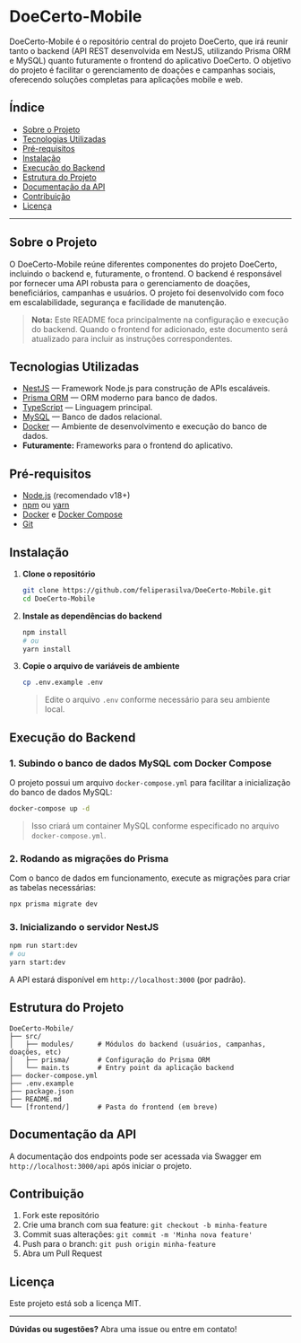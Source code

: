 # DoeCerto-Mobile

DoeCerto-Mobile é o repositório central do projeto DoeCerto, que irá reunir tanto o backend (API REST desenvolvida em NestJS, utilizando Prisma ORM e MySQL) quanto futuramente o frontend do aplicativo DoeCerto. O objetivo do projeto é facilitar o gerenciamento de doações e campanhas sociais, oferecendo soluções completas para aplicações mobile e web.

## Índice

- [Sobre o Projeto](#sobre-o-projeto)
- [Tecnologias Utilizadas](#tecnologias-utilizadas)
- [Pré-requisitos](#pré-requisitos)
- [Instalação](#instalação)
- [Execução do Backend](#execução-do-backend)
- [Estrutura do Projeto](#estrutura-do-projeto)
- [Documentação da API](#documentação-da-api)
- [Contribuição](#contribuição)
- [Licença](#licença)

---

## Sobre o Projeto

O DoeCerto-Mobile reúne diferentes componentes do projeto DoeCerto, incluindo o backend e, futuramente, o frontend. O backend é responsável por fornecer uma API robusta para o gerenciamento de doações, beneficiários, campanhas e usuários. O projeto foi desenvolvido com foco em escalabilidade, segurança e facilidade de manutenção.

> **Nota:** Este README foca principalmente na configuração e execução do backend. Quando o frontend for adicionado, este documento será atualizado para incluir as instruções correspondentes.

## Tecnologias Utilizadas

- [NestJS](https://nestjs.com/) — Framework Node.js para construção de APIs escaláveis.
- [Prisma ORM](https://www.prisma.io/) — ORM moderno para banco de dados.
- [TypeScript](https://www.typescriptlang.org/) — Linguagem principal.
- [MySQL](https://www.mysql.com/) — Banco de dados relacional.
- [Docker](https://www.docker.com/) — Ambiente de desenvolvimento e execução do banco de dados.
- **Futuramente:** Frameworks para o frontend do aplicativo.

## Pré-requisitos

- [Node.js](https://nodejs.org/) (recomendado v18+)
- [npm](https://www.npmjs.com/) ou [yarn](https://yarnpkg.com/)
- [Docker](https://docs.docker.com/get-docker/) e [Docker Compose](https://docs.docker.com/compose/)
- [Git](https://git-scm.com/)

## Instalação

1. **Clone o repositório**
   ```bash
   git clone https://github.com/feliperasilva/DoeCerto-Mobile.git
   cd DoeCerto-Mobile
   ```

2. **Instale as dependências do backend**
   ```bash
   npm install
   # ou
   yarn install
   ```

3. **Copie o arquivo de variáveis de ambiente**
   ```bash
   cp .env.example .env
   ```
   > Edite o arquivo `.env` conforme necessário para seu ambiente local.

## Execução do Backend

### 1. Subindo o banco de dados MySQL com Docker Compose

O projeto possui um arquivo `docker-compose.yml` para facilitar a inicialização do banco de dados MySQL:

```bash
docker-compose up -d
```
> Isso criará um container MySQL conforme especificado no arquivo `docker-compose.yml`.

### 2. Rodando as migrações do Prisma

Com o banco de dados em funcionamento, execute as migrações para criar as tabelas necessárias:

```bash
npx prisma migrate dev
```

### 3. Inicializando o servidor NestJS

```bash
npm run start:dev
# ou
yarn start:dev
```

A API estará disponível em `http://localhost:3000` (por padrão).

## Estrutura do Projeto

```
DoeCerto-Mobile/
├── src/
│   ├── modules/      # Módulos do backend (usuários, campanhas, doações, etc)
│   ├── prisma/       # Configuração do Prisma ORM
│   └── main.ts       # Entry point da aplicação backend
├── docker-compose.yml
├── .env.example
├── package.json
├── README.md
└── [frontend/]       # Pasta do frontend (em breve)
```

## Documentação da API

A documentação dos endpoints pode ser acessada via Swagger em `http://localhost:3000/api` após iniciar o projeto.

## Contribuição

1. Fork este repositório
2. Crie uma branch com sua feature: `git checkout -b minha-feature`
3. Commit suas alterações: `git commit -m 'Minha nova feature'`
4. Push para o branch: `git push origin minha-feature`
5. Abra um Pull Request

## Licença

Este projeto está sob a licença MIT.

---

**Dúvidas ou sugestões?** Abra uma issue ou entre em contato!
